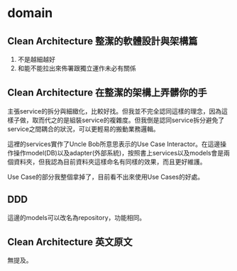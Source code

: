 # domain

## Clean Architecture 整潔的軟體設計與架構篇

1. 不是越細越好
2. 和能不能拉出來佈署跟獨立運作未必有關係

## Clean Architecture 在整潔的架構上弄髒你的手

主張service的拆分與細緻化，比較好找。但我並不完全認同這樣的理念，因為這樣子做，取而代之的是組裝service的複雜度。但我倒是認同service拆分避免了service之間耦合的狀況，可以更輕易的搬動業務邏輯。

這裡的services實作了Uncle Bob所意思表示的Use Case Interactor。在這邊操作操作model(DB)以及adapter(外部系統)，按照書上services以及models會是兩個資料夾，但我認為目前資料夾這樣命名有同樣的效果，而且更好維護。

Use Case的部分我整個拿掉了，目前看不出來使用Use Cases的好處。

## DDD

這邊的models可以改名為repository，功能相同。

## Clean Architecture 英文原文

無提及。
